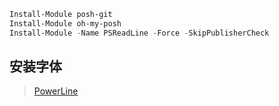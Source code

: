 ```powershell
Install-Module posh-git
Install-Module oh-my-posh
Install-Module -Name PSReadLine -Force -SkipPublisherCheck
```

## 安装字体
> [PowerLine](https://github.com/powerline/fonts)


